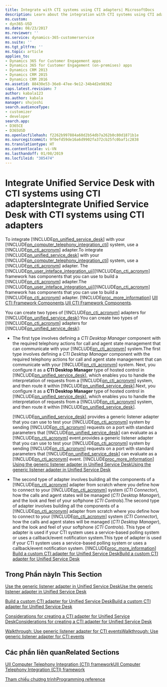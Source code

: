 ```yaml
---
title: Integrate with CTI systems using CTI adapters| MicrosoftDocs
description: Learn about the integration with CTI systems using CTI adapters.
ms.custom:
- dyn365-USD
ms.date: 08/23/2017
ms.reviewer: ''
ms.service: dynamics-365-customerservice
ms.suite: ''
ms.tgt_pltfrm: ''
ms.topic: article
applies_to:
- Dynamics 365 for Customer Engagement apps
- Dynamics 365 for Customer Engagement (on-premises) apps
- Dynamics CRM 2013
- Dynamics CRM 2015
- Dynamics CRM 2016
ms.assetid: 88430e53-36e8-47ee-9e12-34b4d2e98362
caps.latest.revision: 7
author: kabala123
ms.author: kabala
manager: shujoshi
search.audienceType:
- customizer
- developer
search.app:
- D365CE
- D365USD
ms.openlocfilehash: f2262b997884a60d2b54db7a262b0c80d1871b1e
ms.sourcegitcommit: 9f0efd59de16a6d9902fa372cb25fc0baf1c2838
ms.translationtype: HT
ms.contentlocale: vi-VN
ms.lasthandoff: 01/08/2019
ms.locfileid: "385474"
---
```

# <a name="integrate-unified-service-desk-with-cti-systems-using-cti-adapters"></a><span data-ttu-id="ac4ff-103">Integrate Unified Service Desk with CTI systems using CTI adapters</span><span class="sxs-lookup"><span data-stu-id="ac4ff-103">Integrate Unified Service Desk with CTI systems using CTI adapters</span></span>
<span data-ttu-id="ac4ff-104">To integrate [!INCLUDE[pn_unified_service_desk](../includes/pn-unified-service-desk.md)] with your [!INCLUDE[pn_computer_telephony_integration_cti](../includes/pn-computer-telephony-integration-cti.md)] system, use a [!INCLUDE[pn_cti_acronym](../includes/pn-cti-acronym.md)] adapter.</span><span class="sxs-lookup"><span data-stu-id="ac4ff-104">To integrate [!INCLUDE[pn_unified_service_desk](../includes/pn-unified-service-desk.md)] with your [!INCLUDE[pn_computer_telephony_integration_cti](../includes/pn-computer-telephony-integration-cti.md)] system, use a [!INCLUDE[pn_cti_acronym](../includes/pn-cti-acronym.md)] adapter.</span></span> <span data-ttu-id="ac4ff-105">The [!INCLUDE[pn_user_inteface_integration_uii](../includes/pn-user-interface-integration-uii.md)][!INCLUDE[pn_cti_acronym](../includes/pn-cti-acronym.md)] framework has components that you can use to build a [!INCLUDE[pn_cti_acronym](../includes/pn-cti-acronym.md)] adapter.</span><span class="sxs-lookup"><span data-stu-id="ac4ff-105">The [!INCLUDE[pn_user_inteface_integration_uii](../includes/pn-user-interface-integration-uii.md)][!INCLUDE[pn_cti_acronym](../includes/pn-cti-acronym.md)] framework has components that you can use to build a [!INCLUDE[pn_cti_acronym](../includes/pn-cti-acronym.md)] adapter.</span></span> [!INCLUDE[proc_more_information](../includes/proc-more-information.md)] <span data-ttu-id="ac4ff-106">[UII CTI Framework Components](../unified-service-desk/uii-computer-telephony-integration-cti-framework.md#Architecture).</span><span class="sxs-lookup"><span data-stu-id="ac4ff-106">[UII CTI Framework Components](../unified-service-desk/uii-computer-telephony-integration-cti-framework.md#Architecture).</span></span>  
  
 <span data-ttu-id="ac4ff-107">You can create two types of [!INCLUDE[pn_cti_acronym](../includes/pn-cti-acronym.md)] adapters for [!INCLUDE[pn_unified_service_desk](../includes/pn-unified-service-desk.md)]:</span><span class="sxs-lookup"><span data-stu-id="ac4ff-107">You can create two types of [!INCLUDE[pn_cti_acronym](../includes/pn-cti-acronym.md)] adapters for [!INCLUDE[pn_unified_service_desk](../includes/pn-unified-service-desk.md)]:</span></span>  
  
- <span data-ttu-id="ac4ff-108">The first type involves defining a *CTI Desktop Manager* component with the required telephony actions for call and agent state management that can communicate with your [!INCLUDE[pn_cti_acronym](../includes/pn-cti-acronym.md)] system.</span><span class="sxs-lookup"><span data-stu-id="ac4ff-108">The first type involves defining a *CTI Desktop Manager* component with the required telephony actions for call and agent state management that can communicate with your [!INCLUDE[pn_cti_acronym](../includes/pn-cti-acronym.md)] system.</span></span> <span data-ttu-id="ac4ff-109">Next, you configure it as a **CTI Desktop Manager** type of hosted control in [!INCLUDE[pn_unified_service_desk](../includes/pn-unified-service-desk.md)], which enables you to handle the interpretation of requests from a [!INCLUDE[pn_cti_acronym](../includes/pn-cti-acronym.md)] system, and then route it within [!INCLUDE[pn_unified_service_desk](../includes/pn-unified-service-desk.md)].</span><span class="sxs-lookup"><span data-stu-id="ac4ff-109">Next, you configure it as a **CTI Desktop Manager** type of hosted control in [!INCLUDE[pn_unified_service_desk](../includes/pn-unified-service-desk.md)], which enables you to handle the interpretation of requests from a [!INCLUDE[pn_cti_acronym](../includes/pn-cti-acronym.md)] system, and then route it within [!INCLUDE[pn_unified_service_desk](../includes/pn-unified-service-desk.md)].</span></span>  
  
  [!INCLUDE[pn_unified_service_desk](../includes/pn-unified-service-desk.md)] <span data-ttu-id="ac4ff-110">provides a generic listener adapter that you can use to test your [!INCLUDE[pn_cti_acronym](../includes/pn-cti-acronym.md)] system by sending [!INCLUDE[pn_cti_acronym](../includes/pn-cti-acronym.md)] requests on a port with standard parameters that [!INCLUDE[pn_unified_service_desk](../includes/pn-unified-service-desk.md)] can evaluate as a [!INCLUDE[pn_cti_acronym](../includes/pn-cti-acronym.md)] event.</span><span class="sxs-lookup"><span data-stu-id="ac4ff-110">provides a generic listener adapter that you can use to test your [!INCLUDE[pn_cti_acronym](../includes/pn-cti-acronym.md)] system by sending [!INCLUDE[pn_cti_acronym](../includes/pn-cti-acronym.md)] requests on a port with standard parameters that [!INCLUDE[pn_unified_service_desk](../includes/pn-unified-service-desk.md)] can evaluate as a [!INCLUDE[pn_cti_acronym](../includes/pn-cti-acronym.md)] event.</span></span> [!INCLUDE[proc_more_information](../includes/proc-more-information.md)] <span data-ttu-id="ac4ff-111">[Using the generic listener adapter in Unified Service Desk](../unified-service-desk/use-generic-listener-adapter-unified-service-desk.md)</span><span class="sxs-lookup"><span data-stu-id="ac4ff-111">[Using the generic listener adapter in Unified Service Desk](../unified-service-desk/use-generic-listener-adapter-unified-service-desk.md)</span></span>  
  
- <span data-ttu-id="ac4ff-112">The second type of adapter involves building all the components of a [!INCLUDE[pn_cti_acronym](../includes/pn-cti-acronym.md)] adapter from scratch where you define how to connect to your [!INCLUDE[pn_cti_acronym](../includes/pn-cti-acronym.md)] system (*CTI Connector*), how the calls and agent states will be managed (*CTI Desktop Manager*), and the look and feel of your softphone (*CTI Controls*).</span><span class="sxs-lookup"><span data-stu-id="ac4ff-112">The second type of adapter involves building all the components of a [!INCLUDE[pn_cti_acronym](../includes/pn-cti-acronym.md)] adapter from scratch where you define how to connect to your [!INCLUDE[pn_cti_acronym](../includes/pn-cti-acronym.md)] system (*CTI Connector*), how the calls and agent states will be managed (*CTI Desktop Manager*), and the look and feel of your softphone (*CTI Controls*).</span></span> <span data-ttu-id="ac4ff-113">This type of adapter is used if your CTI system uses a service-based polling system or uses a callback/event notification system.</span><span class="sxs-lookup"><span data-stu-id="ac4ff-113">This type of adapter is used if your CTI system uses a service-based polling system or uses a callback/event notification system.</span></span> [!INCLUDE[proc_more_information](../includes/proc-more-information.md)] <span data-ttu-id="ac4ff-114">[Build a custom CTI adapter for Unified Service Desk](../unified-service-desk/build-custom-cti-adapter-unified-service-desk.md)</span><span class="sxs-lookup"><span data-stu-id="ac4ff-114">[Build a custom CTI adapter for Unified Service Desk](../unified-service-desk/build-custom-cti-adapter-unified-service-desk.md)</span></span>  
  
## <a name="in-this-section"></a><span data-ttu-id="ac4ff-115">Trong Phần này</span><span class="sxs-lookup"><span data-stu-id="ac4ff-115">In This Section</span></span>  
 [<span data-ttu-id="ac4ff-116">Use the generic listener adapter in Unified Service Desk</span><span class="sxs-lookup"><span data-stu-id="ac4ff-116">Use the generic listener adapter in Unified Service Desk</span></span>](../unified-service-desk/use-generic-listener-adapter-unified-service-desk.md)  
  
 [<span data-ttu-id="ac4ff-117">Build a custom CTI adapter for Unified Service Desk</span><span class="sxs-lookup"><span data-stu-id="ac4ff-117">Build a custom CTI adapter for Unified Service Desk</span></span>](../unified-service-desk/build-custom-cti-adapter-unified-service-desk.md)  
  
 [<span data-ttu-id="ac4ff-118">Considerations for creating a CTI adapter for Unified Service Desk</span><span class="sxs-lookup"><span data-stu-id="ac4ff-118">Considerations for creating a CTI adapter for Unified Service Desk</span></span>](../unified-service-desk/consideration-creating-cti-adapter-unified-service-desk.md)  
  
 [<span data-ttu-id="ac4ff-119">Walkthrough: Use generic listener adapter for CTI events</span><span class="sxs-lookup"><span data-stu-id="ac4ff-119">Walkthrough: Use generic listener adapter for CTI events</span></span>](../unified-service-desk/walkthrough-use-the-generic-listener-adapter-for-cti-event-routing.md)  
  
## <a name="related-sections"></a><span data-ttu-id="ac4ff-120">Các phần liên quan</span><span class="sxs-lookup"><span data-stu-id="ac4ff-120">Related Sections</span></span>  
 [<span data-ttu-id="ac4ff-121">UII Computer Telephony Integration (CTI) framework</span><span class="sxs-lookup"><span data-stu-id="ac4ff-121">UII Computer Telephony Integration (CTI) framework</span></span>](../unified-service-desk/uii-computer-telephony-integration-cti-framework.md)  
  
 [<span data-ttu-id="ac4ff-122">Tham chiếu chương trình</span><span class="sxs-lookup"><span data-stu-id="ac4ff-122">Programming reference</span></span>](../unified-service-desk/programming-reference.md)
